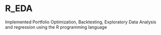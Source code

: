 # R_EDA
Implemented Portfolio Optimization, Backtesting, Exploratory Data Analysis and regression using the R programming language
